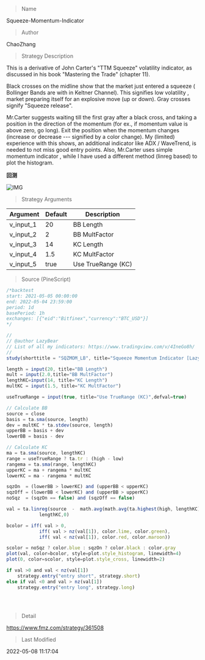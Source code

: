 
> Name

Squeeze-Momentum-Indicator

> Author

ChaoZhang

> Strategy Description

This is a derivative of John Carter's "TTM Squeeze" volatility indicator, as discussed in his book "Mastering the Trade" (chapter 11).

Black crosses on the midline show that the market just entered a squeeze ( Bollinger Bands are with in Keltner Channel). This signifies low volatility , market preparing itself for an explosive move (up or down). Gray crosses signify "Squeeze release".

Mr.Carter suggests waiting till the first gray after a black cross, and taking a position in the direction of the momentum (for ex., if momentum value is above zero, go long). Exit the position when the momentum changes (increase or decrease --- signified by a color change). My (limited) experience with this shows, an additional indicator like ADX / WaveTrend, is needed to not miss good entry points. Also, Mr.Carter uses simple momentum indicator , while I have used a different method (linreg based) to plot the histogram.

**回测**

 ![IMG](https://www.fmz.com/upload/asset/c21966c53f5a293a81.png) 

> Strategy Arguments



|Argument|Default|Description|
|----|----|----|
|v_input_1|20|BB Length|
|v_input_2|2|BB MultFactor|
|v_input_3|14|KC Length|
|v_input_4|1.5|KC MultFactor|
|v_input_5|true|Use TrueRange (KC)|


> Source (PineScript)

``` javascript
/*backtest
start: 2021-05-05 00:00:00
end: 2022-05-04 23:59:00
period: 1d
basePeriod: 1h
exchanges: [{"eid":"Bitfinex","currency":"BTC_USD"}]
*/

//
// @author LazyBear 
// List of all my indicators: https://www.tradingview.com/v/4IneGo8h/
//
study(shorttitle = "SQZMOM_LB", title="Squeeze Momentum Indicator [LazyBear]", overlay=false)

length = input(20, title="BB Length")
mult = input(2.0,title="BB MultFactor")
lengthKC=input(14, title="KC Length")
multKC = input(1.5, title="KC MultFactor")

useTrueRange = input(true, title="Use TrueRange (KC)",defval=true)

// Calculate BB
source = close
basis = ta.sma(source, length)
dev = multKC * ta.stdev(source, length)
upperBB = basis + dev
lowerBB = basis - dev

// Calculate KC
ma = ta.sma(source, lengthKC)
range = useTrueRange ? ta.tr : (high - low)
rangema = ta.sma(range, lengthKC)
upperKC = ma + rangema * multKC
lowerKC = ma - rangema * multKC

sqzOn  = (lowerBB > lowerKC) and (upperBB < upperKC)
sqzOff = (lowerBB < lowerKC) and (upperBB > upperKC)
noSqz  = (sqzOn == false) and (sqzOff == false)

val = ta.linreg(source  -  math.avg(math.avg(ta.highest(high, lengthKC), ta.lowest(low, lengthKC)),ta.sma(close,lengthKC)), 
            lengthKC,0)

bcolor = iff( val > 0, 
            iff( val > nz(val[1]), color.lime, color.green),
            iff( val < nz(val[1]), color.red, color.maroon))

scolor = noSqz ? color.blue : sqzOn ? color.black : color.gray 
plot(val, color=bcolor, style=plot.style_histogram, linewidth=4)
plot(0, color=scolor, style=plot.style_cross, linewidth=2)

if val >0 and val < nz(val[1])
    strategy.entry("entry short", strategy.short)
else if val <0 and val > nz(val[1]) 
    strategy.entry("entry long", strategy.long) 
       
    
    
```

> Detail

https://www.fmz.com/strategy/361508

> Last Modified

2022-05-08 11:17:04
